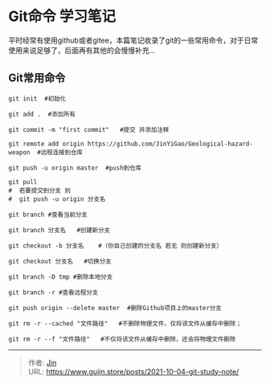 # Git命令 学习笔记


平时经常有使用github或者gitee，本篇笔记收录了git的一些常用命令，对于日常使用来说足够了，后面再有其他的会慢慢补充...

## Git常用命令

```shell
git init  #初始化 

git add .  #添加所有 

git commit -m "first commit"   #提交 并添加注释

git remote add origin https://github.com/JinYiGao/Geological-hazard-weapon  #远程连接到仓库

git push -u origin master  #push到仓库

git pull 
#  若要提交到分支 则 
#  git push -u origin 分支名

git branch #查看当前分支

git branch 分支名   #创建新分支

git checkout -b 分支名    #（你自己创建的分支名 若无 则创建新分支）

git checkout 分支名   #切换分支

git branch -D tmp #删除本地分支

git branch -r #查看远程分支
 
git push origin --delete master  #删除Github项目上的master分支

git rm -r --cached "文件路径"   #不删除物理文件，仅将该文件从缓存中删除；

git rm -r --f "文件路径"   #不仅将该文件从缓存中删除，还会将物理文件删除

```



---

> 作者: [Jin](https://img.gujin.store/img/favicon.ico)  
> URL: https://www.gujin.store/posts/2021-10-04-git-study-note/  

